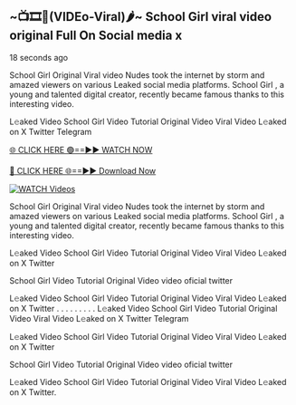 ## ~📺🎞️👙(VIDEo-Viral)🌶~ School Girl      viral video original Full On Social media x 

18 seconds ago

School Girl      Original Viral video Nudes took the internet by storm and amazed viewers on various Leaked social media platforms. School Girl     , a young and talented digital creator, recently became famous thanks to this interesting video.

L𝚎aked Video School Girl      Video Tutorial Original Video Viral Video L𝚎aked on X Twitter Telegram

[🌐 CLICK HERE 🟢==►► WATCH NOW](https://cutt.ly/0rtR8jlR)

[🔴 CLICK HERE 🌐==►► Download Now](https://cutt.ly/SrtR4cwq)

[![WATCH Videos](https://i.imgur.com/dJHk4Zq.gif)](https://cutt.ly/0rtR8jlR)

School Girl      Original Viral video Nudes took the internet by storm and amazed viewers on various Leaked social media platforms. School Girl      , a young and talented digital creator, recently became famous thanks to this interesting video.

L𝚎aked Video School Girl      Video Tutorial Original Video Viral Video L𝚎aked on X Twitter

School Girl      Video Tutorial Original Video video oficial twitter

L𝚎aked Video School Girl      Video Tutorial Original Video Viral Video L𝚎aked on X Twitter
. . . . . . . . . L𝚎aked Video School Girl      Video Tutorial Original Video Viral Video L𝚎aked on X Twitter Telegram

L𝚎aked Video School Girl      Video Tutorial Original Video Viral Video L𝚎aked on X Twitter

School Girl       Video Tutorial Original Video video oficial twitter

L𝚎aked Video School Girl       Video Tutorial Original Video Viral Video L𝚎aked on X Twitter.
